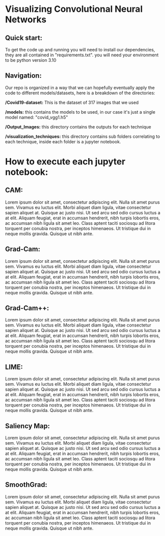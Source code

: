 # Visualizing Convolutional Neural Networks 

## Quick start:
To get the code up and running you will need to install our dependencies, they are all contained in "requirements.txt". you will need your environment to be python version 3.10

## Navigation:
Our repo is organized in a way that we can hopefully eventually apply the code to different models/datasets, here is a breakdown of the directories:

**/Covid19-dataset:** This is the dataset of 317 images that we used

**/models:** this contains the models to be used, in our case it's just a single model named: "covid_vgg1.h5"

**/Output_Images:** this directory contains the outputs for each technique

**/visualization_techniques:** this directory contains sub folders correlating to each technique, inside each folder is a jupyter notebook.


# How to execute each jupyter notebook:

## CAM:
Lorem ipsum dolor sit amet, consectetur adipiscing elit. Nulla sit amet purus sem. Vivamus eu luctus elit. Morbi aliquet diam ligula, vitae consectetur sapien aliquet at. Quisque ac justo nisi. Ut sed arcu sed odio cursus luctus a at elit. Aliquam feugiat, erat in accumsan hendrerit, nibh turpis lobortis eros, ac accumsan nibh ligula sit amet leo. Class aptent taciti sociosqu ad litora torquent per conubia nostra, per inceptos himenaeos. Ut tristique dui in neque mollis gravida. Quisque ut nibh ante.

## Grad-Cam:
Lorem ipsum dolor sit amet, consectetur adipiscing elit. Nulla sit amet purus sem. Vivamus eu luctus elit. Morbi aliquet diam ligula, vitae consectetur sapien aliquet at. Quisque ac justo nisi. Ut sed arcu sed odio cursus luctus a at elit. Aliquam feugiat, erat in accumsan hendrerit, nibh turpis lobortis eros, ac accumsan nibh ligula sit amet leo. Class aptent taciti sociosqu ad litora torquent per conubia nostra, per inceptos himenaeos. Ut tristique dui in neque mollis gravida. Quisque ut nibh ante.

## Grad-Cam++:
Lorem ipsum dolor sit amet, consectetur adipiscing elit. Nulla sit amet purus sem. Vivamus eu luctus elit. Morbi aliquet diam ligula, vitae consectetur sapien aliquet at. Quisque ac justo nisi. Ut sed arcu sed odio cursus luctus a at elit. Aliquam feugiat, erat in accumsan hendrerit, nibh turpis lobortis eros, ac accumsan nibh ligula sit amet leo. Class aptent taciti sociosqu ad litora torquent per conubia nostra, per inceptos himenaeos. Ut tristique dui in neque mollis gravida. Quisque ut nibh ante.

## LIME:
Lorem ipsum dolor sit amet, consectetur adipiscing elit. Nulla sit amet purus sem. Vivamus eu luctus elit. Morbi aliquet diam ligula, vitae consectetur sapien aliquet at. Quisque ac justo nisi. Ut sed arcu sed odio cursus luctus a at elit. Aliquam feugiat, erat in accumsan hendrerit, nibh turpis lobortis eros, ac accumsan nibh ligula sit amet leo. Class aptent taciti sociosqu ad litora torquent per conubia nostra, per inceptos himenaeos. Ut tristique dui in neque mollis gravida. Quisque ut nibh ante.

## Saliency Map:
Lorem ipsum dolor sit amet, consectetur adipiscing elit. Nulla sit amet purus sem. Vivamus eu luctus elit. Morbi aliquet diam ligula, vitae consectetur sapien aliquet at. Quisque ac justo nisi. Ut sed arcu sed odio cursus luctus a at elit. Aliquam feugiat, erat in accumsan hendrerit, nibh turpis lobortis eros, ac accumsan nibh ligula sit amet leo. Class aptent taciti sociosqu ad litora torquent per conubia nostra, per inceptos himenaeos. Ut tristique dui in neque mollis gravida. Quisque ut nibh ante.

## SmoothGrad:
Lorem ipsum dolor sit amet, consectetur adipiscing elit. Nulla sit amet purus sem. Vivamus eu luctus elit. Morbi aliquet diam ligula, vitae consectetur sapien aliquet at. Quisque ac justo nisi. Ut sed arcu sed odio cursus luctus a at elit. Aliquam feugiat, erat in accumsan hendrerit, nibh turpis lobortis eros, ac accumsan nibh ligula sit amet leo. Class aptent taciti sociosqu ad litora torquent per conubia nostra, per inceptos himenaeos. Ut tristique dui in neque mollis gravida. Quisque ut nibh ante.